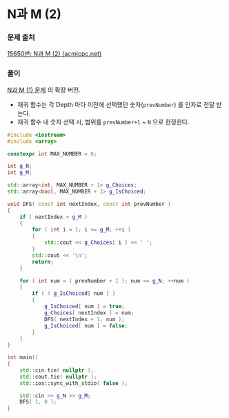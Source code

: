 # N과 M (2)



### 문제 출처

[15650번: N과 M (2) (acmicpc.net)](https://www.acmicpc.net/problem/15650)



### 풀이

[N과 M (1) 문제](https://github.com/jeonghobak/GoBackToWhiteBelt/blob/main/PS/%EB%B0%B1%EC%A4%80_15649/N%EA%B3%BC%20M%20(1).md) 의 확장 버전.

- 재귀 함수는 각 Depth 마다 이전에 선택했던 숫자(`prevNumber`) 를 인자로 전달 받는다.
- 재귀 함수 내 숫자 선택 시, 범위를 `prevNumber+1` ~ `N` 으로 한정한다.

```cpp
#include <iostream>
#include <array>

constexpr int MAX_NUMBER = 8;

int g_N;
int g_M;

std::array<int, MAX_NUMBER + 1> g_Choices;
std::array<bool, MAX_NUMBER + 1> g_IsChoiced;

void DFS( const int nextIndex, const int prevNumber )
{
	if ( nextIndex > g_M )
	{
		for ( int i = 1; i <= g_M; ++i )
		{
			std::cout << g_Choices[ i ] << ' ';
		}
		std::cout << '\n';
		return;
	}

	for ( int num = ( prevNumber + 1 ); num <= g_N; ++num )
	{
		if ( ! g_IsChoiced[ num ] )
		{
			g_IsChoiced[ num ] = true;
			g_Choices[ nextIndex ] = num;
			DFS( nextIndex + 1, num );
			g_IsChoiced[ num ] = false;
		}
	}
}

int main()
{
	std::cin.tie( nullptr );
	std::cout.tie( nullptr );
	std::ios::sync_with_stdio( false );

	std::cin >> g_N >> g_M;
	DFS( 1, 0 );
}
```
